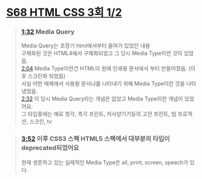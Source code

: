 # [S68 HTML CSS 3회 1/2](https://youtu.be/8aOnf_ht2NY)

 > ### [1:32](https://youtu.be/8aOnf_ht2NY?t=1m32s) Media Query
 > Media Query는 초장기 html에서부터 들어가 있었던 내용<br>
 > 구체화된 것은 HTML4에서 구체화되었고 그 당시 Media Type이란 것이 있었음. <br>
 > [2:04](https://youtu.be/8aOnf_ht2NY?t=2m04s) Media Type이란건 HTML이 원래 인쇄용 문서에서 부터 만들어졌음. (이 후 스크린화 되었음) <br>
 > 사실 어떤 매체에서 사용될 문서냐를 나타내기 위해 Media Type이란 것을 나타냈었음.<br>
 > [2:32](https://youtu.be/8aOnf_ht2NY?t=2m32s) 이 당시 Media Query라는 개념은 없었고 Media Type이란 개념이 있었어요.<br>
 > 그 타입중에는 예로 청각, 촉각 프린트, 저사양기기등의 고전 프린트, 빔 프로젝션, 스크린, tv <br>

 > ### [3:52](https://youtu.be/8aOnf_ht2NY?t=3m52s) 이후 CSS3 스팩 HTML5 스팩에서 대부분의 타입이 deprecated되었어요
 > 현재 생존하고 있는 실제적인 Media Type은 all, print, screen, speech가 있다.<br>